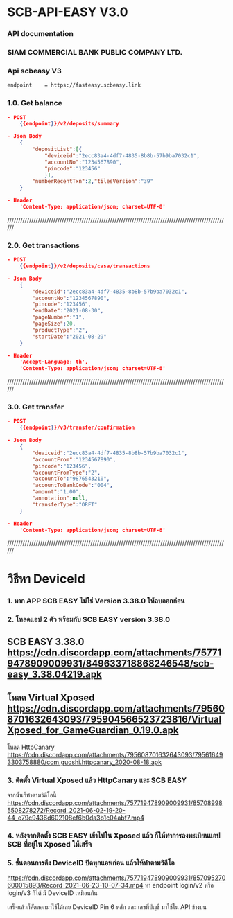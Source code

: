 # SCB-API-EASY V3.0

### API documentation
### SIAM COMMERCIAL BANK PUBLIC COMPANY LTD. 
### Api scbeasy V3 
```xml
endpoint	= https://fasteasy.scbeasy.link
```
### 1.0. Get balance
```json
- POST 
	{{endpoint}}/v2/deposits/summary

- Json Body
	{
		"depositList":[{
			"deviceid":"2ecc83a4-4df7-4835-8b8b-57b9ba7032c1",
			"accountNo":"1234567890",
			"pincode":"123456"
			}],
		"numberRecentTxn":2,"tilesVersion":"39"
	}

- Header
	'Content-Type: application/json; charset=UTF-8'
```
//////////////////////////////////////////////////////////////////////////////////////////////////////

### 2.0. Get transactions
```json
- POST 
	{{endpoint}}/v2/deposits/casa/transactions

- Json Body
	{
		"deviceid":"2ecc83a4-4df7-4835-8b8b-57b9ba7032c1",
		"accountNo":"1234567890",
		"pincode":"123456",
		"endDate":"2021-08-30",
		"pageNumber":"1",
		"pageSize":20,
		"productType":"2",
		"startDate":"2021-08-29"
	}

- Header
	'Accept-Language: th',
	'Content-Type: application/json; charset=UTF-8'
```
//////////////////////////////////////////////////////////////////////////////////////////////////////

### 3.0. Get transfer
```json
- POST 
	{{endpoint}}/v3/transfer/confirmation

- Json Body
	{
		"deviceid":"2ecc83a4-4df7-4835-8b8b-57b9ba7032c1",
		"accountFrom":"1234567890",
		"pincode":"123456",
		"accountFromType":"2",
		"accountTo":"9876543210",
		"accountToBankCode":"004",
		"amount":"1.00",
		"annotation":null,
		"transferType":"ORFT"
	}

- Header
	'Content-Type: application/json; charset=UTF-8'
```
//////////////////////////////////////////////////////////////////////////////////////////////////////

วิธีหา DeviceId
=====================
### 1. หาก APP SCB EASY ไม่ใช่ Version 3.38.0 ให้ลบออกก่อน

### 2. โหลดแอป 2 ตัว พร้อมกับ SCB EASY version 3.38.0
SCB EASY 3.38.0
https://cdn.discordapp.com/attachments/757719478909009931/849633718868246548/scb-easy_3.38.04219.apk
---------------------
โหลด Virtual Xposed
https://cdn.discordapp.com/attachments/795608701632643093/795904566523723816/VirtualXposed_for_GameGuardian_0.19.0.apk
----------------------
โหลด HttpCanary
https://cdn.discordapp.com/attachments/795608701632643093/795616493303758880/com.guoshi.httpcanary_2020-08-18.apk

### 3. ติดตั้ง Virtual Xposed แล้ว HttpCanary และ SCB EASY
จากนั้นก็ทำตามวิดีโอนี้
https://cdn.discordapp.com/attachments/757719478909009931/857089985508278272/Record_2021-06-02-19-20-44_e79c9436d602108ef6b0da3b1c04abf7.mp4

### 4. หลังจากติดตั้ง SCB EASY เข้าไปใน Xposed แล้ว ก็ให้ทำการลงทะเบียนแอป SCB ที่อยู่ใน Xposed ให้เสร็จ

### 5. ขั้นตอนการดึง DeviceID ปิดทุกแอพก่อน แล้วให้ทำตามวิดีโอ
https://cdn.discordapp.com/attachments/757719478909009931/857095270600015893/Record_2021-06-23-10-07-34.mp4
หา endpoint login/v2 หรือ login/v3 ก็ได้ มี DeviceID เหมือนกัน

เสร็จแล้วก็คัดลอกมาใช้ได้เลย DeviceID Pin 6 หลัก และ เลขที่บัญชี มาใช้ใน API ข้างบน
